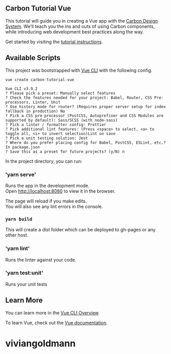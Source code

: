 ## Carbon Tutorial Vue

This tutorial will guide you in creating a Vue app with the [Carbon Design System](https://www.carbondesignsystem.com/). We’ll teach you the ins and outs of using Carbon components, while introducing web development best practices along the way.

Get started by visiting the [tutorial instructions](https://www.carbondesignsystem.com/tutorial/vue/overview).

## Available Scripts

This project was bootstrapped with [Vue CLI](https://cli.vuejs.org/) with the following config.

```
vue create carbon-tutorial-vue

Vue CLI v3.9.2
? Please pick a preset: Manually select features
? Check the features needed for your project: Babel, Router, CSS Pre-processors, Linter, Unit
? Use history mode for router? (Requires proper server setup for index fallback in production) No
? Pick a CSS pre-processor (PostCSS, Autoprefixer and CSS Modules are supported by default): Sass/SCSS (with node-sass)
? Pick a linter / formatter config: Prettier
? Pick additional lint features: (Press <space> to select, <a> to toggle all, <i> to invert selection)Lint on save
? Pick a unit testing solution: Jest
? Where do you prefer placing config for Babel, PostCSS, ESLint, etc.? In package.json
? Save this as a preset for future projects? (y/N) n
```

In the project directory, you can run:

### 'yarn serve'

Runs the app in the development mode.<br>
Open [http://localhost:8080](http://localhost:8080) to view it in the browser.

The page will reload if you make edits.<br>
You will also see any lint errors in the console.

### `yarn build`

This will create a dist folder which can be deployed to gh-pages or any other host.

### 'yarn lint'

Runs the linter against your code.

### 'yarn test:unit'

Runs your unit tests

## Learn More

You can learn more in the [Vue CLI Overview](https://cli.vuejs.org/guide).

To learn Vue, check out the [Vue documentation](https://vuejs.org/).
# viviangoldmann
